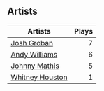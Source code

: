 ## Artists
Artists | Plays 
----- | -----: 
[Josh Groban](/artists/josh-groban-58260) | 7
[Andy Williams](/artists/andy-williams-16425) | 6
[Johnny Mathis](/artists/johnny-mathis-14581) | 5
[Whitney Houston](/artists/whitney-houston-87166) | 1

